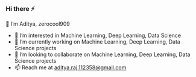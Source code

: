 ### Hi there ⚡

<!--
**zerocool909/zerocool909** is a ✨ _special_ ✨ repository because its `README.md` (this file) appears on your GitHub profile.

Here are some ideas to get you started:

- 🔭 I’m currently working on ...
- 🌱 I’m currently learning ...
- 👯 I’m looking to collaborate on ...
- 🤔 I’m looking for help with ...
- 💬 Ask me about ...
- 📫 How to reach me: ...
- 😄 Pronouns: ...
- ⚡ Fun fact: ...
-->
👋 I’m Aditya, zerocool909
- 👀 I’m interested in Machine Learning, Deep Learning, Data Science
- 🔭  I’m currently working on Machine Learning, Deep Learning, Data Science projects
- 👯 I’m looking to collaborate on Machine Learning, Deep Learning, Data Science projects
- 📫 Reach me at aditya.raj.112358@gmail.com
